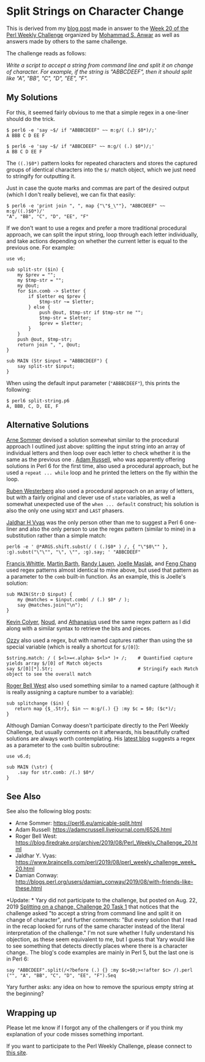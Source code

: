# Split Strings on Character Change

This is derived from my [blog post](http://blogs.perl.org/users/laurent_r/2019/08/perl-weekly-challenge-20-split-string-on-character-change-and-amicable-numbers.html) made in answer to the [Week 20 of the Perl Weekly Challenge](https://perlweeklychallenge.org/blog/perl-weekly-challenge-020/) organized by  <a href="http://blogs.perl.org/users/mohammad_s_anwar/">Mohammad S. Anwar</a> as well as answers made by others to the same challenge.

The challenge reads as follows:

*Write a script to accept a string from command line and split it on change of character. For example, if the string is "ABBCDEEF", then it should split like "A", "BB", "C", "D", "EE", "F".*

## My Solutions

For this, it seemed fairly obvious to me that a simple regex in a one-liner should do the trick.

``` shell
$ perl6 -e 'say ~$/ if "ABBBCDEEF" ~~ m:g/( (.) $0*)/;'
A BBB C D EE F

$ perl6 -e 'say ~$/ if "ABBCDEEF" ~~ m:g/( (.) $0*)/;'
A BB C D EE F
```

The `((.)$0*)` pattern looks for repeated characters and stores the captured groups of identical characters into the `$/` match object, which we just need to stringify for outputting it.

Just in case the quote marks and commas are part of the desired output (which I don't really believe), we can fix that easily:

``` shell
$ perl6 -e 'print join ", ", map {"\"$_\""}, "ABBCDEEF" ~~ m:g/((.)$0*)/'
"A", "BB", "C", "D", "EE", "F"
```

If we don't want to use a regex and prefer a more traditional procedural approach, we can split the input string, loop through each letter individually, and take actions depending on whether the current letter is equal to the previous one. For example:

``` perl6
use v6;

sub split-str ($in) {
    my $prev = "";
    my $tmp-str = "";
    my @out;
    for $in.comb -> $letter {
        if $letter eq $prev {
            $tmp-str ~= $letter;
        } else {
            push @out, $tmp-str if $tmp-str ne "";
            $tmp-str = $letter;
            $prev = $letter;
        }
    }
    push @out, $tmp-str;
    return join ", ", @out;
}

sub MAIN (Str $input = "ABBBCDEEF") {
    say split-str $input;
}
```

When using the default input parameter (`"ABBBCDEEF"`), this prints the following:

    $ perl6 split-string.p6
    A, BBB, C, D, EE, F

## Alternative Solutions

[Arne Sommer](https://github.com/manwar/perlweeklychallenge-club/blob/master/challenge-020/arne-sommer/perl6/ch-1.p6) devised a solution somewhat similar to the procedural approach I outlined just above: splitting the input string into an array of individual letters and then loop over each letter to check whether it is the same as the previous one . [Adam Russell](https://github.com/manwar/perlweeklychallenge-club/blob/master/challenge-020/adam-russell/perl6/ch-1.p6), who was apparently offering solutions in Perl 6 for the first time, also used a procedural approach, but he used a `repeat ... while` loop and he printed the letters on the fly within the loop. 

[Ruben Westerberg](https://github.com/manwar/perlweeklychallenge-club/blob/master/challenge-020/ruben-westerberg/perl6/ch-1.p6) also used a procedural approach on an array of letters, but with a fairly original and clever use of `state` variables, as well a somewhat unexpected use of the `when ... default` construct; his solution is also the only one using `NEXT` and `LAST` phasers.

[Jaldhar H Vyas](https://github.com/manwar/perlweeklychallenge-club/blob/master/challenge-020/jaldhar-h-vyas/perl6/ch-1.sh) was the only person other than me to suggest a Perl 6 one-liner and also the only person to use the regex pattern (similar to mine) in a substitution rather than a simple match:

    perl6 -e ' @*ARGS.shift.subst(/ ( (.)$0* ) /, { "\"$0\"" }, :g).subst("\"\"", "\", \"", :g).say; ' "ABBCDEEF"

[Francis Whittle](https://github.com/manwar/perlweeklychallenge-club/blob/master/challenge-020/fjwhittle/perl6/ch-1.p6), [Martin Barth](https://github.com/manwar/perlweeklychallenge-club/blob/master/challenge-020/martin-barth/perl6/ch-1.p6), [Randy Lauen](https://github.com/manwar/perlweeklychallenge-club/blob/master/challenge-020/randy-lauen/perl6/ch-1.p6), [Joelle Maslak](https://github.com/manwar/perlweeklychallenge-club/blob/master/challenge-020/joelle-maslak/perl6/ch-1.p6), and [Feng Chang](https://github.com/manwar/perlweeklychallenge-club/blob/master/challenge-020/feng-chang/perl6/ch-1.p6) used regex patterns almost identical to mine above, but used that pattern as a parameter to the `comb` built-in function. As an example, this is Joelle's solution:

``` perl6
sub MAIN(Str:D $input) {
    my @matches = $input.comb( / (.) $0* / );
    say @matches.join("\n");
}
```

[Kevin Colyer](https://github.com/manwar/perlweeklychallenge-club/blob/master/challenge-020/kevin-colyer/perl6/ch-1.p6), [Noud](https://github.com/manwar/perlweeklychallenge-club/blob/master/challenge-020/noud/perl6/ch-1.p6), and [Athanasius](https://github.com/manwar/perlweeklychallenge-club/blob/master/challenge-020/athanasius/perl6/ch-1.p6) used the same regex pattern as I did along with a similar syntax to retrieve the bits and pieces.

[Ozzy](https://github.com/manwar/perlweeklychallenge-club/blob/master/challenge-020/ozzy/perl6/ch-1.p6) also used a regex, but with named captures rather than using the `$0` special variable (which is really a shortcut for `$/[0]`):

``` perl6
$string.match: / ( $<l>=<.alpha> $<l>* )+ /;    # Quantified capture yields array $/[0] of Match objects
say $/[0][*].Str;                               # Stringify each Match object to see the overall match
```

[Roger Bell West](https://github.com/manwar/perlweeklychallenge-club/blob/master/challenge-020/roger-bell-west/perl6/ch-1.p6) also used something similar to a named capture (although it is really assigning a capture number to a variable):

``` perl6
sub splitchange ($in) {
   return map {$_.Str}, $in ~~ m:g/(.) {} :my $c = $0; ($c*)/;
}
```

Although Damian Conway doesn't participate directly to the Perl Weekly Challenge, but usually comments on it afterwards, his beautifully crafted solutions are always worth contemplating. His [latest blog](http://blogs.perl.org/users/damian_conway/2019/08/with-friends-like-these.html) suggests a regex as a parameter to the `comb` builtin subroutine:

``` perl6
use v6.d;

sub MAIN (\str) {
    .say for str.comb: /(.) $0*/
}
```

## See Also

See also the following blog posts:

* Arne Sommer: https://perl6.eu/amicable-split.html
* Adam Russell: https://adamcrussell.livejournal.com/6526.html
* Roger Bell West: https://blog.firedrake.org/archive/2019/08/Perl_Weekly_Challenge_20.html
* Jaldhar Y. Vyas: https://www.braincells.com/perl/2019/08/perl_weekly_challenge_week_20.html
* Damian Conway: http://blogs.perl.org/users/damian_conway/2019/08/with-friends-like-these.html

*Update: *
Yary did not participate to the challenge, but posted on Aug. 22, 2019 [Splitting on a change, Challenge 20 Task 1](http://blogs.perl.org/users/yary/2019/08/splitting-on-a-change-challenge-20-task-1.html) that notices that the challenge asked "to accept a string from command line and split it on change of character", and further comments: "But every solution that I read in the recap looked for runs of the same character instead of the literal interpretation of the challenge." I'm not sure whether I fully understand his objection, as these seem equivalent to me, but I guess that Yary would like to see something that detects directly places where there is a character change.. The blog's code examples are mainly in Perl 5, but the last one is in Perl 6:

    say "ABBCDEEF".split(/<?before (.) {} :my $c=$0;><!after $c> /).perl
    ("", "A", "BB", "C", "D", "EE", "F").Seq

Yary further asks: any idea on how to remove the spurious empty string at the beginning?

## Wrapping up

Please let me know if I forgot any of the challengers or if you think my explanation of your code misses something important.

If you want to participate to the Perl Weekly Challenge, please connect to [this site](https://perlweeklychallenge.org/).

